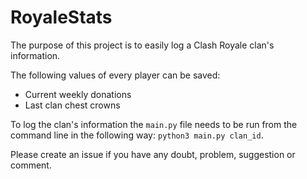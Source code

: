 # RoyaleStats
The purpose of this project is to easily log a Clash Royale clan's information.

The following values of every player can be saved:
* Current weekly donations
* Last clan chest crowns

To log the clan's information the `main.py` file needs to be run from the 
command line in the following way: `python3 main.py clan_id`. 

Please create an issue if you have any doubt, problem, suggestion or comment.
